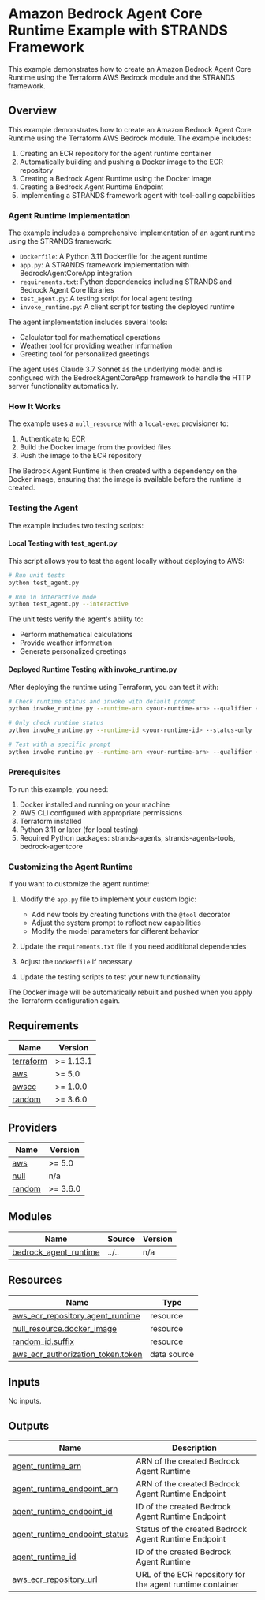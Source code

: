 <!-- BEGIN_TF_DOCS -->
# Amazon Bedrock Agent Core Runtime Example with STRANDS Framework

This example demonstrates how to create an Amazon Bedrock Agent Core Runtime using the Terraform AWS Bedrock module and the STRANDS framework.

## Overview

This example demonstrates how to create an Amazon Bedrock Agent Core Runtime using the Terraform AWS Bedrock module. The example includes:

1. Creating an ECR repository for the agent runtime container
2. Automatically building and pushing a Docker image to the ECR repository
3. Creating a Bedrock Agent Runtime using the Docker image
4. Creating a Bedrock Agent Runtime Endpoint
5. Implementing a STRANDS framework agent with tool-calling capabilities

### Agent Runtime Implementation

The example includes a comprehensive implementation of an agent runtime using the STRANDS framework:

- `Dockerfile`: A Python 3.11 Dockerfile for the agent runtime
- `app.py`: A STRANDS framework implementation with BedrockAgentCoreApp integration
- `requirements.txt`: Python dependencies including STRANDS and Bedrock Agent Core libraries
- `test_agent.py`: A testing script for local agent testing
- `invoke_runtime.py`: A client script for testing the deployed runtime

The agent implementation includes several tools:
- Calculator tool for mathematical operations
- Weather tool for providing weather information
- Greeting tool for personalized greetings

The agent uses Claude 3.7 Sonnet as the underlying model and is configured with the BedrockAgentCoreApp framework to handle the HTTP server functionality automatically.

### How It Works

The example uses a `null_resource` with a `local-exec` provisioner to:

1. Authenticate to ECR
2. Build the Docker image from the provided files
3. Push the image to the ECR repository

The Bedrock Agent Runtime is then created with a dependency on the Docker image, ensuring that the image is available before the runtime is created.

### Testing the Agent

The example includes two testing scripts:

#### Local Testing with test\_agent.py

This script allows you to test the agent locally without deploying to AWS:

```bash
# Run unit tests
python test_agent.py

# Run in interactive mode
python test_agent.py --interactive
```

The unit tests verify the agent's ability to:
- Perform mathematical calculations
- Provide weather information
- Generate personalized greetings

#### Deployed Runtime Testing with invoke\_runtime.py

After deploying the runtime using Terraform, you can test it with:

```bash
# Check runtime status and invoke with default prompt
python invoke_runtime.py --runtime-arn <your-runtime-arn> --qualifier <endpoint-qualifier>

# Only check runtime status
python invoke_runtime.py --runtime-id <your-runtime-id> --status-only

# Test with a specific prompt
python invoke_runtime.py --runtime-arn <your-runtime-arn> --qualifier <endpoint-qualifier> --prompt "What's the weather like?"
```

### Prerequisites

To run this example, you need:

1. Docker installed and running on your machine
2. AWS CLI configured with appropriate permissions
3. Terraform installed
4. Python 3.11 or later (for local testing)
5. Required Python packages: strands-agents, strands-agents-tools, bedrock-agentcore

### Customizing the Agent Runtime

If you want to customize the agent runtime:

1. Modify the `app.py` file to implement your custom logic:
   - Add new tools by creating functions with the `@tool` decorator
   - Adjust the system prompt to reflect new capabilities
   - Modify the model parameters for different behavior

2. Update the `requirements.txt` file if you need additional dependencies

3. Adjust the `Dockerfile` if necessary

4. Update the testing scripts to test your new functionality

The Docker image will be automatically rebuilt and pushed when you apply the Terraform configuration again.

## Requirements

| Name | Version |
|------|---------|
| <a name="requirement_terraform"></a> [terraform](#requirement\_terraform) | >= 1.13.1 |
| <a name="requirement_aws"></a> [aws](#requirement\_aws) | >= 5.0 |
| <a name="requirement_awscc"></a> [awscc](#requirement\_awscc) | >= 1.0.0 |
| <a name="requirement_random"></a> [random](#requirement\_random) | >= 3.6.0 |

## Providers

| Name | Version |
|------|---------|
| <a name="provider_aws"></a> [aws](#provider\_aws) | >= 5.0 |
| <a name="provider_null"></a> [null](#provider\_null) | n/a |
| <a name="provider_random"></a> [random](#provider\_random) | >= 3.6.0 |

## Modules

| Name | Source | Version |
|------|--------|---------|
| <a name="module_bedrock_agent_runtime"></a> [bedrock\_agent\_runtime](#module\_bedrock\_agent\_runtime) | ../.. | n/a |

## Resources

| Name | Type |
|------|------|
| [aws_ecr_repository.agent_runtime](https://registry.terraform.io/providers/hashicorp/aws/latest/docs/resources/ecr_repository) | resource |
| [null_resource.docker_image](https://registry.terraform.io/providers/hashicorp/null/latest/docs/resources/resource) | resource |
| [random_id.suffix](https://registry.terraform.io/providers/hashicorp/random/latest/docs/resources/id) | resource |
| [aws_ecr_authorization_token.token](https://registry.terraform.io/providers/hashicorp/aws/latest/docs/data-sources/ecr_authorization_token) | data source |

## Inputs

No inputs.

## Outputs

| Name | Description |
|------|-------------|
| <a name="output_agent_runtime_arn"></a> [agent\_runtime\_arn](#output\_agent\_runtime\_arn) | ARN of the created Bedrock Agent Runtime |
| <a name="output_agent_runtime_endpoint_arn"></a> [agent\_runtime\_endpoint\_arn](#output\_agent\_runtime\_endpoint\_arn) | ARN of the created Bedrock Agent Runtime Endpoint |
| <a name="output_agent_runtime_endpoint_id"></a> [agent\_runtime\_endpoint\_id](#output\_agent\_runtime\_endpoint\_id) | ID of the created Bedrock Agent Runtime Endpoint |
| <a name="output_agent_runtime_endpoint_status"></a> [agent\_runtime\_endpoint\_status](#output\_agent\_runtime\_endpoint\_status) | Status of the created Bedrock Agent Runtime Endpoint |
| <a name="output_agent_runtime_id"></a> [agent\_runtime\_id](#output\_agent\_runtime\_id) | ID of the created Bedrock Agent Runtime |
| <a name="output_aws_ecr_repository_url"></a> [aws\_ecr\_repository\_url](#output\_aws\_ecr\_repository\_url) | URL of the ECR repository for the agent runtime container |
<!-- END_TF_DOCS -->